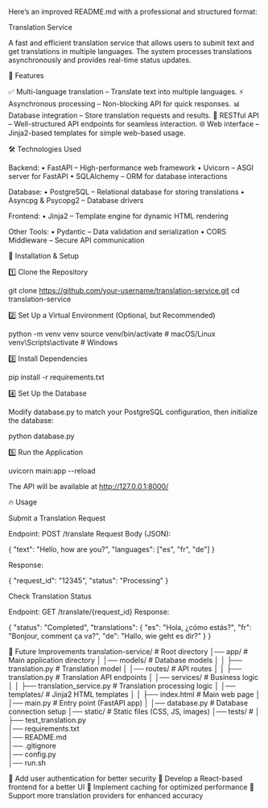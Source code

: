 Here’s an improved README.md with a professional and structured format:

Translation Service

A fast and efficient translation service that allows users to submit text and get translations in multiple languages. The system processes translations asynchronously and provides real-time status updates.

🚀 Features

✅ Multi-language translation – Translate text into multiple languages.
⚡ Asynchronous processing – Non-blocking API for quick responses.
📊 Database integration – Store translation requests and results.
🔗 RESTful API – Well-structured API endpoints for seamless interaction.
🌐 Web interface – Jinja2-based templates for simple web-based usage.

🛠 Technologies Used

Backend:
	•	FastAPI – High-performance web framework
	•	Uvicorn – ASGI server for FastAPI
	•	SQLAlchemy – ORM for database interactions

Database:
	•	PostgreSQL – Relational database for storing translations
	•	Asyncpg & Psycopg2 – Database drivers

Frontend:
	•	Jinja2 – Template engine for dynamic HTML rendering

Other Tools:
	•	Pydantic – Data validation and serialization
	•	CORS Middleware – Secure API communication

🔧 Installation & Setup

1️⃣ Clone the Repository

git clone https://github.com/your-username/translation-service.git
cd translation-service

2️⃣ Set Up a Virtual Environment (Optional, but Recommended)

python -m venv venv
source venv/bin/activate   # macOS/Linux
venv\Scripts\activate      # Windows

3️⃣ Install Dependencies

pip install -r requirements.txt

4️⃣ Set Up the Database

Modify database.py to match your PostgreSQL configuration, then initialize the database:

python database.py

5️⃣ Run the Application

uvicorn main:app --reload

The API will be available at http://127.0.0.1:8000/

🔥 Usage

Submit a Translation Request

Endpoint: POST /translate
Request Body (JSON):

{
  "text": "Hello, how are you?",
  "languages": ["es", "fr", "de"]
}

Response:

{
  "request_id": "12345",
  "status": "Processing"
}

Check Translation Status

Endpoint: GET /translate/{request_id}
Response:

{
  "status": "Completed",
  "translations": {
    "es": "Hola, ¿cómo estás?",
    "fr": "Bonjour, comment ça va?",
    "de": "Hallo, wie geht es dir?"
  }
}

📌 Future Improvements
translation-service/                # Root directory
│── app/                             # Main application directory
│   │── models/                      # Database models
│   │   ├── translation.py            # Translation model
│   │── routes/                       # API routes
│   │   ├── translation.py            # Translation API endpoints
│   │── services/                     # Business logic
│   │   ├── translation_service.py     # Translation processing logic
│   │── templates/                    # Jinja2 HTML templates
│   │   ├── index.html                 # Main web page
│   │── main.py                        # Entry point (FastAPI app)
│   │── database.py                    # Database connection setup
│── static/                            # Static files (CSS, JS, images)
│── tests/                             #
│   ├── test_translation.py            
│── requirements.txt                   
│── README.md                          
│── .gitignore                         
│── config.py                          
│── run.sh                            

🚀 Add user authentication for better security
🚀 Develop a React-based frontend for a better UI
🚀 Implement caching for optimized performance
🚀 Support more translation providers for enhanced accuracy


